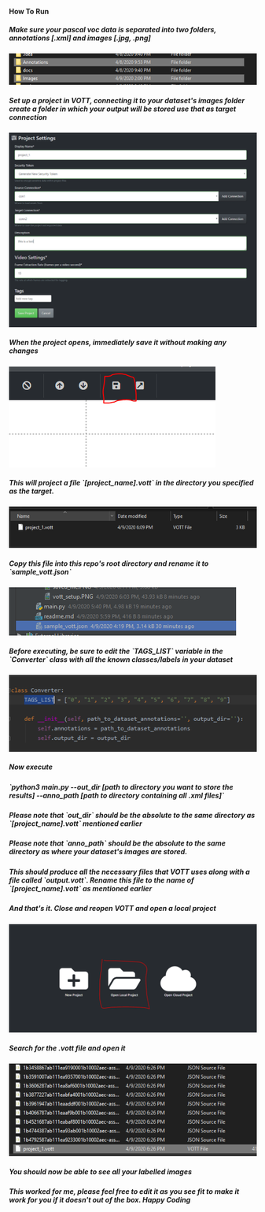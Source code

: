 **How To Run**

<h5>Make sure your pascal voc data is separated into two folders, annotations [.xml] and images [.jpg, .png]</h3>
<img src="readme_images/a_i_images.PNG">
<h5>Set up a project in VOTT, connecting it to your dataset's images folder create a folder in which your output will be stored use that as target connection</h5>
<img src="readme_images/vott_setup.PNG">

<h5>When the project opens, immediately save it without making any changes</h5>
<img src="readme_images/save.PNG">

<h5>This will project a file `[project_name].vott` in the directory you specified as the target.</h5>
<img src="readme_images/saved_file.PNG">

<h5>Copy this file into this repo's root directory and rename it to `sample_vott.json` </h5>
<img src="readme_images/copy_rename.PNG">

<h5>Before executing, be sure to edit the `TAGS_LIST` variable in the `Converter` class with all the known classes/labels in your dataset</h5>
<img src="readme_images/classlist.PNG">

<h5>Now execute</h5>
<h5>`python3 main.py --out_dir [path to directory you want to store the results]  --anno_path [path to directory containing all .xml files]`</h5>

<h5>Please note that `out_dir` should be the absolute to the same directory as `[project_name].vott` mentioned earlier</h5>
<h5>Please note that `anno_path` should be the absolute to the same directory as where your dataset's images are stored.</h5>

<h5>This should produce all the necessary files that VOTT uses along with a file called `output.vott`. Rename this file to the name of `[project_name].vott` as mentioned earlier</h5>

<h5>And that's it. Close and reopen VOTT and open a local project</h5>
<img src="readme_images/local.PNG">

<h5>Search for the .vott file and open it</h5>
<img src="readme_images/vottfile.PNG">

<h5>You should now be able to see all your labelled images</h5>
<h5>This worked for me, please feel free to edit it as you see fit to make it work for you if it doesn't out of the box. Happy Coding</h5>
